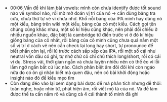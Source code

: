 - 00:06 Vấn đề khi làm bài vowels: mình còn chưa identify được tốt sound nào về symbol nào, rồi mờ mờ đoán vị trí của nó -> cần dùng bảng tra cứu, chưa thử tự vẽ vì chưa nhớ. Khổ nỗi bảng của IPA mình hay dùng nó một kiểu, bảng trên wiki một kiểu, bảng của cô một kiểu. Cách gọi tên chúng cũng khác nhau, một số kí hiệu cũng khác, nên phải đối chiếu ở nhiều nguồn khác, đặc biệt là cambridge từ điển trước vì ở đó kí hiệu giống bảng của cô nhất, rồi bảng của cô mình cũng chưa quá nắm một số vị trí ở cách vẽ nên cần check lại long hay short, tự pronounce để biết phần còn lại, rồi lú trước cách sắp xếp của IPA, rồi một số cái như neutral vốn đâu có ghi, tự nhớ chứ cô chỉ chú thích long/short, rồi có cái ví dụ. Stress vãi, thời gian ngắn và chưa luyện nhiều nên có thể ẻo vì lỗi lầm ngớ ngẩn bất cứ lúc nào. Cách phân biệt âm đôi đôi khi còn ngáo nữa do có ôn gì nhận biết mà quen đâu, nên có bài khởi động hoặc insight nào đó để kiểu mẹo tìm
- Còn đang đéo vào lại xem dạng bài được để mà phân tích nhưng dễ thôi: toàn nghe, hoặc nhìn từ, phát hiện âm, rồi viết mô tả của nó. Và để làm được thế ta cần nắm rõ và dùng cả 4 cái thành tố mình đã ghi